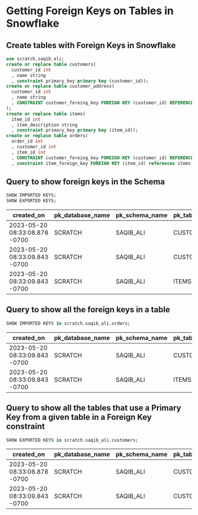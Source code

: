 # Getting Foreign Keys on Tables in Snowflake

## Create tables with Foreign Keys in Snowflake

```sql
use scratch.saqib_ali;
create or replace table customers(
  customer_id int
  , name string
  , constraint primary_key primary key (customer_id));
create or replace table customer_address(
  customer_id int
  , name string
  , CONSTRAINT customer_foreing_key FOREIGN KEY (customer_id) REFERENCES customers (customer_id)
);
create or replace table items(
  item_id int
  , item_description string
  , constraint primary_key primary key (item_id));
create or replace table orders(
  order_id int
  , customer_id int
  , item_id int
  , CONSTRAINT customer_foreing_key FOREIGN KEY (customer_id) REFERENCES customers (customer_id)
  , constraint item_foreign_key FOREIGN KEY (item_id) references items(item_id));
```

## Query to show foreign keys in the Schema
```sql
SHOW IMPORTED KEYS;
SHOW EXPORTED KEYS;
```

| created_on                    | pk_database_name | pk_schema_name | pk_table_name | pk_column_name | fk_database_name | fk_schema_name | fk_table_name    | fk_column_name | key_sequence | update_rule | delete_rule | fk_name              | pk_name     | deferrability  | rely  | comment |
|-------------------------------|------------------|----------------|---------------|----------------|------------------|----------------|------------------|----------------|--------------|-------------|-------------|----------------------|-------------|----------------|-------|---------|
| 2023-05-20 08:33:08.878 -0700 | SCRATCH          | SAQIB_ALI      | CUSTOMERS     | CUSTOMER_ID    | SCRATCH          | SAQIB_ALI      | CUSTOMER_ADDRESS | CUSTOMER_ID    | 1            | NO ACTION   | NO ACTION   | CUSTOMER_FOREING_KEY | PRIMARY_KEY | NOT DEFERRABLE | FALSE |         |
| 2023-05-20 08:33:09.843 -0700 | SCRATCH          | SAQIB_ALI      | CUSTOMERS     | CUSTOMER_ID    | SCRATCH          | SAQIB_ALI      | ORDERS           | CUSTOMER_ID    | 1            | NO ACTION   | NO ACTION   | CUSTOMER_FOREING_KEY | PRIMARY_KEY | NOT DEFERRABLE | FALSE |         |
| 2023-05-20 08:33:09.843 -0700 | SCRATCH          | SAQIB_ALI      | ITEMS         | ITEM_ID        | SCRATCH          | SAQIB_ALI      | ORDERS           | ITEM_ID        | 1            | NO ACTION   | NO ACTION   | ITEM_FOREIGN_KEY     | PRIMARY_KEY | NOT DEFERRABLE | FALSE |         |

## Query to show all the foreign keys in a table
```sql
SHOW IMPORTED KEYS in scratch.saqib_ali.orders;
```

| created_on                    | pk_database_name | pk_schema_name | pk_table_name | pk_column_name | fk_database_name | fk_schema_name | fk_table_name | fk_column_name | key_sequence | update_rule | delete_rule | fk_name              | pk_name     | deferrability  | rely  | comment |
|-------------------------------|------------------|----------------|---------------|----------------|------------------|----------------|---------------|----------------|--------------|-------------|-------------|----------------------|-------------|----------------|-------|---------|
| 2023-05-20 08:33:09.843 -0700 | SCRATCH          | SAQIB_ALI      | CUSTOMERS     | CUSTOMER_ID    | SCRATCH          | SAQIB_ALI      | ORDERS        | CUSTOMER_ID    | 1            | NO ACTION   | NO ACTION   | CUSTOMER_FOREING_KEY | PRIMARY_KEY | NOT DEFERRABLE | FALSE |         |
| 2023-05-20 08:33:09.843 -0700 | SCRATCH          | SAQIB_ALI      | ITEMS         | ITEM_ID        | SCRATCH          | SAQIB_ALI      | ORDERS        | ITEM_ID        | 1            | NO ACTION   | NO ACTION   | ITEM_FOREIGN_KEY     | PRIMARY_KEY | NOT DEFERRABLE | FALSE |         |

## Query to show all the tables that use a Primary Key from a given table in a Foreign Key constraint
```sql
SHOW EXPORTED KEYS in scratch.saqib_ali.customers;
```

| created_on                    | pk_database_name | pk_schema_name | pk_table_name | pk_column_name | fk_database_name | fk_schema_name | fk_table_name    | fk_column_name | key_sequence | update_rule | delete_rule | fk_name              | pk_name     | deferrability  | rely  | comment |
|-------------------------------|------------------|----------------|---------------|----------------|------------------|----------------|------------------|----------------|--------------|-------------|-------------|----------------------|-------------|----------------|-------|---------|
| 2023-05-20 08:33:08.878 -0700 | SCRATCH          | SAQIB_ALI      | CUSTOMERS     | CUSTOMER_ID    | SCRATCH          | SAQIB_ALI      | CUSTOMER_ADDRESS | CUSTOMER_ID    | 1            | NO ACTION   | NO ACTION   | CUSTOMER_FOREING_KEY | PRIMARY_KEY | NOT DEFERRABLE | FALSE |         |
| 2023-05-20 08:33:09.843 -0700 | SCRATCH          | SAQIB_ALI      | CUSTOMERS     | CUSTOMER_ID    | SCRATCH          | SAQIB_ALI      | ORDERS           | CUSTOMER_ID    | 1            | NO ACTION   | NO ACTION   | CUSTOMER_FOREING_KEY | PRIMARY_KEY | NOT DEFERRABLE | FALSE |         |

